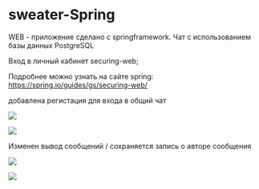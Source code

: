 # sweater-Spring

WEB - приложение сделано c springframework. Чат с использованием базы данных PostgreSQL

Вход в личный кабинет securing-web;

Подробнее можно узнать на сaйте spring: https://spring.io/guides/gs/securing-web/

добавлена регистация для входа в общий чат

![](https://github.com/ilinoa/sweater-Spring/blob/master/sweater/img/registration1%20.png)

![](https://github.com/ilinoa/sweater-Spring/blob/master/sweater/img/registration2%20.png)

Изменен вывод сообщений / сохраняется запись о авторе сообщения

![](https://github.com/ilinoa/sweater-Spring/blob/master/sweater/img/info%20psql%20%20.png)

![](https://github.com/ilinoa/sweater-Spring/blob/master/sweater/img/main%20message%20and%20author.png)


